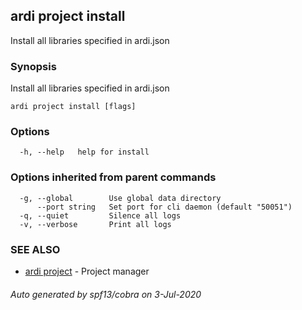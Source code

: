 ## ardi project install

Install all libraries specified in ardi.json

### Synopsis


Install all libraries specified in ardi.json

```
ardi project install [flags]
```

### Options

```
  -h, --help   help for install
```

### Options inherited from parent commands

```
  -g, --global        Use global data directory
      --port string   Set port for cli daemon (default "50051")
  -q, --quiet         Silence all logs
  -v, --verbose       Print all logs
```

### SEE ALSO

* [ardi project](ardi_project.md)	 - Project manager

###### Auto generated by spf13/cobra on 3-Jul-2020
